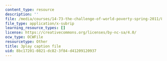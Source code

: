 ```yaml
---
content_type: resource
description: ''
file: /media/courses/14-73-the-challenge-of-world-poverty-spring-2011/8bc172010821dc823f84d41209120937_b0VOqHiq5zU.srt
file_type: application/x-subrip
learning_resource_types: []
license: https://creativecommons.org/licenses/by-nc-sa/4.0/
ocw_type: OCWFile
resourcetype: Other
title: 3play caption file
uid: 8bc17201-0821-dc82-3f84-d41209120937
---
```

